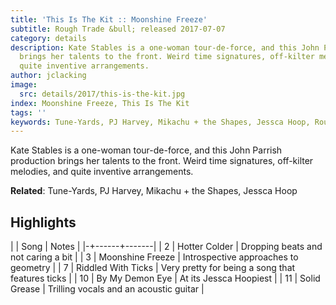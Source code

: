 ```yaml
---
title: 'This Is The Kit :: Moonshine Freeze'
subtitle: Rough Trade &bull; released 2017-07-07
category: details
description: Kate Stables is a one-woman tour-de-force, and this John Parrish production
  brings her talents to the front. Weird time signatures, off-kilter melodies, and
  quite inventive arrangements.
author: jclacking
image:
  src: details/2017/this-is-the-kit.jpg
index: Moonshine Freeze, This Is The Kit
tags: ''
keywords: Tune-Yards, PJ Harvey, Mikachu + the Shapes, Jessca Hoop, Rough Trade
---
```

Kate Stables is a one-woman tour-de-force, and this John Parrish production brings her talents to the front. Weird time signatures, off-kilter melodies, and quite inventive arrangements.<!--more-->

**Related**: Tune-Yards, PJ Harvey, Mikachu + the Shapes, Jessca Hoop

## Highlights

| | Song | Notes |
|-+------+-------|
| 2 | Hotter Colder | Dropping beats and not caring a bit |
| 3 | Moonshine Freeze | Introspective approaches to geometry |
| 7 | Riddled With Ticks | Very pretty for being a song that features ticks |
| 10 | By My Demon Eye | At its Jessca Hoopiest |
| 11 | Solid Grease | Trilling vocals and an acoustic guitar |

